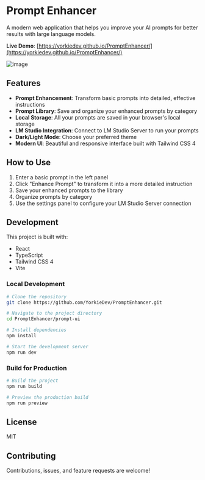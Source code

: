 # Prompt Enhancer

A modern web application that helps you improve your AI prompts for better results with large language models.

**Live Demo**: [https://yorkiedev.github.io/PromptEnhancer/](https://yorkiedev.github.io/PromptEnhancer/)

![image](https://github.com/user-attachments/assets/40bf4a53-1e06-4bb2-a40e-003672e8535a)


## Features

- **Prompt Enhancement**: Transform basic prompts into detailed, effective instructions
- **Prompt Library**: Save and organize your enhanced prompts by category
- **Local Storage**: All your prompts are saved in your browser's local storage
- **LM Studio Integration**: Connect to LM Studio Server to run your prompts
- **Dark/Light Mode**: Choose your preferred theme
- **Modern UI**: Beautiful and responsive interface built with Tailwind CSS 4

## How to Use

1. Enter a basic prompt in the left panel
2. Click "Enhance Prompt" to transform it into a more detailed instruction
3. Save your enhanced prompts to the library
4. Organize prompts by category
5. Use the settings panel to configure your LM Studio Server connection

## Development

This project is built with:

- React
- TypeScript
- Tailwind CSS 4
- Vite

### Local Development

```bash
# Clone the repository
git clone https://github.com/YorkieDev/PromptEnhancer.git

# Navigate to the project directory
cd PromptEnhancer/prompt-ui

# Install dependencies
npm install

# Start the development server
npm run dev
```

### Build for Production

```bash
# Build the project
npm run build

# Preview the production build
npm run preview
```

## License

MIT

## Contributing

Contributions, issues, and feature requests are welcome!
